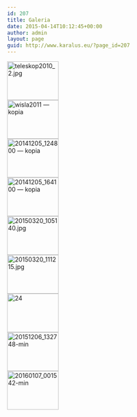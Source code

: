 ```yaml
---
id: 207
title: Galeria
date: 2015-04-14T10:12:45+00:00
author: admin
layout: page
guid: http://www.karalus.eu/?page_id=207
---
```

<!-- index.php -->

<div
	class="ngg-galleryoverview ngg-ajax-pagination-none"
	id="ngg-gallery-224-1">
  <!-- Thumbnails -->
  
  <div id="ngg-image-0" class="ngg-gallery-thumbnail-box" >
    <div class="ngg-gallery-thumbnail">
      <a href="http://www.karalus.eu/wp-content/gallery/all/teleskop2010_2.jpg"
               title=""
               data-src="http://www.karalus.eu/wp-content/gallery/all/teleskop2010_2.jpg"
               data-thumbnail="http://www.karalus.eu/wp-content/gallery/all/thumbs/thumbs_teleskop2010_2.jpg"
               data-image-id="6"
               data-title="teleskop2010_2.jpg"
               data-description=""
               data-image-slug="teleskop2010_2-jpg"
               class="ngg-fancybox" rel="224"> <img
                    title="teleskop2010_2.jpg"
                    alt="teleskop2010_2.jpg"
                    src="http://www.karalus.eu/wp-content/gallery/all/thumbs/thumbs_teleskop2010_2.jpg"
                    width="120"
                    height="90"
                    style="max-width:100%;"
 /> </a>
    </div>
  </div>
  
  <div id="ngg-image-1" class="ngg-gallery-thumbnail-box" >
    <div class="ngg-gallery-thumbnail">
      <a href="http://www.karalus.eu/wp-content/gallery/all/wisla2011-%E2%80%94-kopia.jpg"
               title=""
               data-src="http://www.karalus.eu/wp-content/gallery/all/wisla2011-%E2%80%94-kopia.jpg"
               data-thumbnail="http://www.karalus.eu/wp-content/gallery/all/thumbs/thumbs_wisla2011-%E2%80%94-kopia.jpg"
               data-image-id="17"
               data-title="wisla2011 — kopia"
               data-description=""
               data-image-slug="wisla2011-%e2%80%94-kopia-1"
               class="ngg-fancybox" rel="224"> <img
                    title="wisla2011 — kopia"
                    alt="wisla2011 — kopia"
                    src="http://www.karalus.eu/wp-content/gallery/all/thumbs/thumbs_wisla2011-%E2%80%94-kopia.jpg"
                    width="120"
                    height="90"
                    style="max-width:100%;"
 /> </a>
    </div>
  </div>
  
  <div id="ngg-image-2" class="ngg-gallery-thumbnail-box" >
    <div class="ngg-gallery-thumbnail">
      <a href="http://www.karalus.eu/wp-content/gallery/all/20141205_124800-%E2%80%94-kopia.jpg"
               title=""
               data-src="http://www.karalus.eu/wp-content/gallery/all/20141205_124800-%E2%80%94-kopia.jpg"
               data-thumbnail="http://www.karalus.eu/wp-content/gallery/all/thumbs/thumbs_20141205_124800-%E2%80%94-kopia.jpg"
               data-image-id="15"
               data-title="20141205_124800 — kopia"
               data-description=""
               data-image-slug="20141205_124800-%e2%80%94-kopia-1"
               class="ngg-fancybox" rel="224"> <img
                    title="20141205_124800 — kopia"
                    alt="20141205_124800 — kopia"
                    src="http://www.karalus.eu/wp-content/gallery/all/thumbs/thumbs_20141205_124800-%E2%80%94-kopia.jpg"
                    width="120"
                    height="90"
                    style="max-width:100%;"
 /> </a>
    </div>
  </div>
  
  <div id="ngg-image-3" class="ngg-gallery-thumbnail-box" >
    <div class="ngg-gallery-thumbnail">
      <a href="http://www.karalus.eu/wp-content/gallery/all/20141205_164100-%E2%80%94-kopia.jpg"
               title=""
               data-src="http://www.karalus.eu/wp-content/gallery/all/20141205_164100-%E2%80%94-kopia.jpg"
               data-thumbnail="http://www.karalus.eu/wp-content/gallery/all/thumbs/thumbs_20141205_164100-%E2%80%94-kopia.jpg"
               data-image-id="16"
               data-title="20141205_164100 — kopia"
               data-description=""
               data-image-slug="20141205_164100-%e2%80%94-kopia-1"
               class="ngg-fancybox" rel="224"> <img
                    title="20141205_164100 — kopia"
                    alt="20141205_164100 — kopia"
                    src="http://www.karalus.eu/wp-content/gallery/all/thumbs/thumbs_20141205_164100-%E2%80%94-kopia.jpg"
                    width="120"
                    height="90"
                    style="max-width:100%;"
 /> </a>
    </div>
  </div>
  
  <div id="ngg-image-4" class="ngg-gallery-thumbnail-box" >
    <div class="ngg-gallery-thumbnail">
      <a href="http://www.karalus.eu/wp-content/gallery/all/20150320_105140.jpg"
               title=""
               data-src="http://www.karalus.eu/wp-content/gallery/all/20150320_105140.jpg"
               data-thumbnail="http://www.karalus.eu/wp-content/gallery/all/thumbs/thumbs_20150320_105140.jpg"
               data-image-id="10"
               data-title="20150320_105140.jpg"
               data-description=""
               data-image-slug="20150320_105140-jpg"
               class="ngg-fancybox" rel="224"> <img
                    title="20150320_105140.jpg"
                    alt="20150320_105140.jpg"
                    src="http://www.karalus.eu/wp-content/gallery/all/thumbs/thumbs_20150320_105140.jpg"
                    width="120"
                    height="90"
                    style="max-width:100%;"
 /> </a>
    </div>
  </div>
  
  <div id="ngg-image-5" class="ngg-gallery-thumbnail-box" >
    <div class="ngg-gallery-thumbnail">
      <a href="http://www.karalus.eu/wp-content/gallery/all/20150320_111215.jpg"
               title=""
               data-src="http://www.karalus.eu/wp-content/gallery/all/20150320_111215.jpg"
               data-thumbnail="http://www.karalus.eu/wp-content/gallery/all/thumbs/thumbs_20150320_111215.jpg"
               data-image-id="12"
               data-title="20150320_111215.jpg"
               data-description=""
               data-image-slug="20150320_111215-jpg"
               class="ngg-fancybox" rel="224"> <img
                    title="20150320_111215.jpg"
                    alt="20150320_111215.jpg"
                    src="http://www.karalus.eu/wp-content/gallery/all/thumbs/thumbs_20150320_111215.jpg"
                    width="120"
                    height="90"
                    style="max-width:100%;"
 /> </a>
    </div>
  </div>
  
  <div id="ngg-image-6" class="ngg-gallery-thumbnail-box" >
    <div class="ngg-gallery-thumbnail">
      <a href="http://www.karalus.eu/wp-content/gallery/all/24.jpg"
               title=""
               data-src="http://www.karalus.eu/wp-content/gallery/all/24.jpg"
               data-thumbnail="http://www.karalus.eu/wp-content/gallery/all/thumbs/thumbs_24.jpg"
               data-image-id="14"
               data-title="24"
               data-description=""
               data-image-slug="24"
               class="ngg-fancybox" rel="224"> <img
                    title="24"
                    alt="24"
                    src="http://www.karalus.eu/wp-content/gallery/all/thumbs/thumbs_24.jpg"
                    width="120"
                    height="90"
                    style="max-width:100%;"
 /> </a>
    </div>
  </div>
  
  <div id="ngg-image-7" class="ngg-gallery-thumbnail-box" >
    <div class="ngg-gallery-thumbnail">
      <a href="http://www.karalus.eu/wp-content/gallery/all/20151206_132748-min.jpg"
               title=""
               data-src="http://www.karalus.eu/wp-content/gallery/all/20151206_132748-min.jpg"
               data-thumbnail="http://www.karalus.eu/wp-content/gallery/all/thumbs/thumbs_20151206_132748-min.jpg"
               data-image-id="21"
               data-title="20151206_132748-min"
               data-description=""
               data-image-slug="20151206_132748-min"
               class="ngg-fancybox" rel="224"> <img
                    title="20151206_132748-min"
                    alt="20151206_132748-min"
                    src="http://www.karalus.eu/wp-content/gallery/all/thumbs/thumbs_20151206_132748-min.jpg"
                    width="120"
                    height="90"
                    style="max-width:100%;"
 /> </a>
    </div>
  </div>
  
  <div id="ngg-image-8" class="ngg-gallery-thumbnail-box" >
    <div class="ngg-gallery-thumbnail">
      <a href="http://www.karalus.eu/wp-content/gallery/all/20160107_001542-min.jpg"
               title=""
               data-src="http://www.karalus.eu/wp-content/gallery/all/20160107_001542-min.jpg"
               data-thumbnail="http://www.karalus.eu/wp-content/gallery/all/thumbs/thumbs_20160107_001542-min.jpg"
               data-image-id="20"
               data-title="20160107_001542-min"
               data-description=""
               data-image-slug="20160107_001542-min"
               class="ngg-fancybox" rel="224"> <img
                    title="20160107_001542-min"
                    alt="20160107_001542-min"
                    src="http://www.karalus.eu/wp-content/gallery/all/thumbs/thumbs_20160107_001542-min.jpg"
                    width="120"
                    height="90"
                    style="max-width:100%;"
 /> </a>
    </div>
  </div>
  
  <!-- Pagination -->
  
  <div class='ngg-clear'>
  </div>
</div>